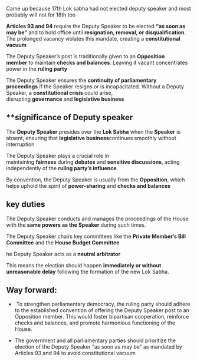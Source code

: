 Came up because 17th Lok sabha had not elected deputy speaker and most probably will not for 18th too

**Articles 93 and 94** require the Deputy Speaker to be elected **“as soon as may be”** and to hold office until **resignation, removal, or disqualification**. The prolonged vacancy violates this mandate, creating a **constitutional vacuum**

The Deputy Speaker’s post is traditionally given to an **Opposition member** to maintain **checks and balances**. Leaving it vacant concentrates power in the **ruling party**

The Deputy Speaker ensures the **continuity of parliamentary proceedings** if the Speaker resigns or is incapacitated. Without a Deputy Speaker, a **constitutional crisis** could arise, disrupting **governance** and **legislative business**

## **significance of Deputy speaker

The **Deputy Speaker** presides over the **Lok Sabha** when the **Speaker** is absent, ensuring that **legislative business**continues smoothly without interruption

The Deputy Speaker plays a crucial role in maintaining **fairness** during **debates** and **sensitive discussions**, acting independently of the **ruling party’s influence**.

By convention, the Deputy Speaker is usually from the **Opposition**, which helps uphold the spirit of **power-sharing** and **checks and balances**

## **key duties**

The Deputy Speaker conducts and manages the proceedings of the House with the **same powers as the Speaker** during such times.

The Deputy Speaker chairs key committees like the **Private Member’s Bill Committee** and the **House Budget Committee**

he Deputy Speaker acts as a **neutral arbitrator**


This means the election should happen **immediately or without unreasonable delay** following the formation of the new Lok Sabha.

## **Way forward:**

-  To strengthen parliamentary democracy, the ruling party should adhere to the established convention of offering the Deputy Speaker post to an Opposition member. This would foster bipartisan cooperation, reinforce checks and balances, and promote harmonious functioning of the House.

- The government and all parliamentary parties should prioritize the election of the Deputy Speaker “as soon as may be” as mandated by Articles 93 and 94 to avoid constitutional vacuum







